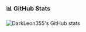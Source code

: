 ### 📊 GitHub Stats
![DarkLeon355's GitHub stats](https://github-readme-stats.vercel.app/api?username=DarkLeon355&show_icons=true&theme=radical)
